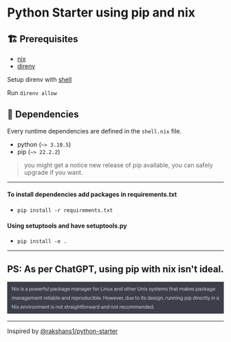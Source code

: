 # Python Starter using pip and nix

## 🏗️ Prerequisites

- [nix](https://nix.dev/tutorials/install-nix)
- [direnv](https://direnv.net/docs/installation.html)

Setup direnv with [shell](https://direnv.net/docs/hook.html)

Run `direnv allow`

## 🚧 Dependencies

Every runtime dependencies are defined in the `shell.nix` file.

- python (`~> 3.10.5`)
- pip (`~> 22.2.2`)

> you might get a notice new release of pip available, you can safely upgrade if you want.

---

#### To install dependencies add packages in requirements.txt

- `pip install -r requirements.txt`

#### Using setuptools and have setuptools.py

- `pip install -e .`

---

## PS: As per ChatGPT, using pip with nix isn't ideal.

![ChatGPT](chat-gpt.png)

---

Inspired by [@rakshans1/python-starter](github.com/rakshans1/python-starter)
